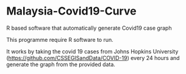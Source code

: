 # Malaysia-Covid19-Curve
R based software that automatically generate Covid19 case graph

This programme require R software to run.

It works by taking the covid 19 cases from Johns Hopkins University (https://github.com/CSSEGISandData/COVID-19) every 24 hours and generate the graph from the provided data.

